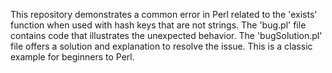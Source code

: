 This repository demonstrates a common error in Perl related to the 'exists' function when used with hash keys that are not strings. The 'bug.pl' file contains code that illustrates the unexpected behavior. The 'bugSolution.pl' file offers a solution and explanation to resolve the issue. This is a classic example for beginners to Perl.